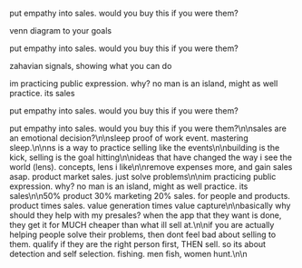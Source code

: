 put empathy into sales. would you buy this if you were them?

venn diagram to your goals

put empathy into sales. would you buy this if you were them?

zahavian signals, showing what you can do

im practicing public expression. why? no man is an island, might as well practice. its sales

put empathy into sales. would you buy this if you were them?

put empathy into sales. would you buy this if you were them?\n\nsales are an emotional decision?\n\nsleep proof of work event. mastering sleep.\n\nns is a way to practice selling like the events\n\nbuilding is the kick, selling is the goal hitting\n\nideas that have changed the way i see the world (lens). concepts, lens i like\n\nremove expenses more, and gain sales asap. product market sales. just solve problems\n\nim practicing public expression. why? no man is an island, might as well practice. its sales\n\n50% product 30% marketing 20% sales. for people and products. product times sales. value generation times value capture\n\nbasically why should they help with my presales? when the app that they want is done, they get it for MUCH cheaper than what ill sell at.\n\nif you are actually helping people solve their problems, then dont feel bad about selling to them. qualify if they are the right person first, THEN sell. so its about detection and self selection. fishing. men fish, women hunt.\n\n